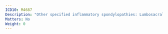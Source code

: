 ```yaml
---
ICD10: M4687
Description: "Other specified inflammatory spondylopathies: Lumbosacral region"
Matters: No
Weight: 0
---
```


